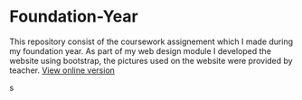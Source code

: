 # Foundation-Year
This repository consist of the coursework assignement which I made during my foundation year.
As part of my web design module I developed the website using bootstrap, the pictures used on the website were provided by teacher.
[View online version](https://maaz.dev/bellerbys/)


s

